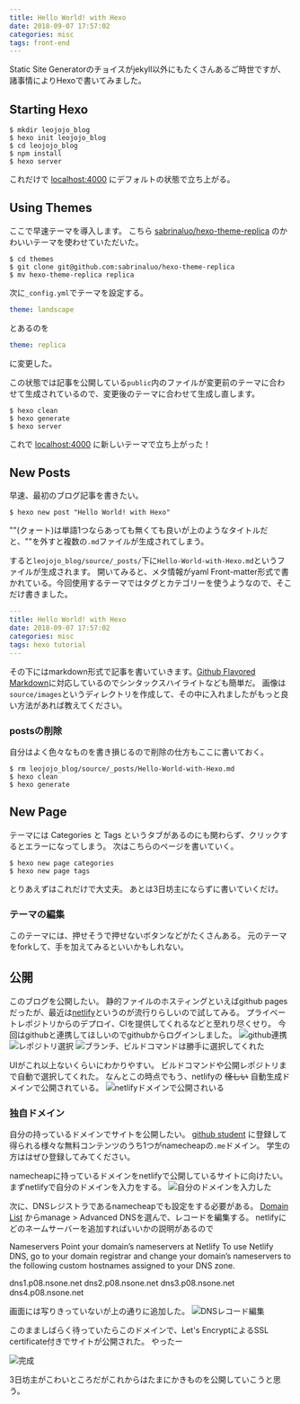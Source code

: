 ```yaml
---
title: Hello World! with Hexo
date: 2018-09-07 17:57:02
categories: misc
tags: front-end
---
```


Static Site Generatorのチョイスがjekyll以外にもたくさんあるご時世ですが、諸事情によりHexoで書いてみました。

## Starting Hexo
```shell-session
$ mkdir leojojo_blog
$ hexo init leojojo_blog
$ cd leojojo_blog
$ npm install
$ hexo server
```

これだけで [localhost:4000](localhost:4000) にデフォルトの状態で立ち上がる。

## Using Themes
ここで早速テーマを導入します。
こちら [sabrinaluo/hexo-theme-replica](https://github.com/sabrinaluo/hexo-theme-replica) のかわいいテーマを使わせていただいた。

```shell-session
$ cd themes
$ git clone git@github.com:sabrinaluo/hexo-theme-replica
$ mv hexo-theme-replica replica
```

次に`_config.yml`でテーマを設定する。
```yaml
theme: landscape
```
とあるのを
```yaml
theme: replica
```
に変更した。

この状態では記事を公開している`public`内のファイルが変更前のテーマに合わせて生成されているので、変更後のテーマに合わせて生成し直します。
```shell-session
$ hexo clean
$ hexo generate
$ hexo server
```

これで [localhost:4000](localhost:4000) に新しいテーマで立ち上がった！

## New Posts
早速、最初のブログ記事を書きたい。
```shell-session
$ hexo new post "Hello World! with Hexo"
```
""(クォート)は単語1つならあっても無くても良いが上のようなタイトルだと、""を外すと複数の`.md`ファイルが生成されてしまう。

すると`leojojo_blog/source/_posts/`下に`Hello-World-with-Hexo.md`というファイルが生成されます。
開いてみると、メタ情報がyaml Front-matter形式で書かれている。今回使用するテーマではタグとカテゴリーを使うようなので、そこだけ書きました。
```yaml
---
title: Hello World! with Hexo
date: 2018-09-07 17:57:02
categories: misc
tags: hexo tutorial
---
```

その下にはmarkdown形式で記事を書いていきます。[Github Flavored Markdown](https://qiita.com/qurage/items/a2f3f52c60d7c64b2e08)に対応しているのでシンタックスハイライトなども簡単だ。
画像は`source/images`というディレクトリを作成して、その中に入れましたがもっと良い方法があれば教えてください。

### postsの削除
自分はよく色々なものを書き損じるので削除の仕方もここに書いておく。
```shell-session
$ rm leojojo_blog/source/_posts/Hello-World-with-Hexo.md
$ hexo clean
$ hexo generate
```

## New Page
テーマには Categories と Tags というタブがあるのにも関わらず、クリックするとエラーになってしまう。
次はこちらのページを書いていく。
```shell-session
$ hexo new page categories
$ hexo new page tags
```

とりあえずはこれだけで大丈夫。
あとは3日坊主にならずに書いていくだけ。

### テーマの編集
このテーマには、押せそうで押せないボタンなどがたくさんある。
元のテーマをforkして、手を加えてみるといいかもしれない。

## 公開
このブログを公開したい。
静的ファイルのホスティングといえばgithub pagesだったが、最近は[netlify](https://app.netlify.com/)というのが流行りらしいので試してみる。
プライベートレポジトリからのデプロイ、CIを提供してくれるなどと至れり尽くせり。
今回はgithubと連携してほしいのでgithubからログインしました。
![github連携](/images/Hello-World-with-Hexo/1.png)
![レポジトリ選択](/images/Hello-World-with-Hexo/2.png)
![ブランチ、ビルドコマンドは勝手に選択してくれた](/images/Hello-World-with-Hexo/3.png)

UIがこれ以上ないくらいにわかりやすい。
ビルドコマンドや公開レポジトリまで自動で選択してくれた。
なんとこの時点でもう、netlifyの ~~怪しい~~ 自動生成ドメインで公開されている。
![netlifyドメインで公開されいる](/images/Hello-World-with-Hexo/4.png)

### 独自ドメイン
自分の持っているドメインでサイトを公開したい。
[github student](https://education.github.com/pack) に登録して得られる様々な無料コンテンツのうち1つがnamecheapの`.me`ドメイン。
学生の方ははぜひ登録してみてください。

namecheapに持っているドメインをnetlifyで公開しているサイトに向けたい。
まずnetlifyで自分のドメインを入力をする。
![自分のドメインを入力した](/images/Hello-World-with-Hexo/5.png)

次に、DNSレジストラであるnamecheapでも設定をする必要がある。
[Domain List](https://ap.www.namecheap.com/domains/list/) からmanage > Advanced DNSを選んで、レコードを編集する。
netlifyにどのネームサーバーを追加すればいいかの説明があるので
>>
Nameservers
Point your domain’s nameservers at Netlify
To use Netlify DNS, go to your domain registrar and change your domain’s nameservers to the following custom hostnames assigned to your DNS zone.
>>>
dns1.p08.nsone.net
dns2.p08.nsone.net
dns3.p08.nsone.net
dns4.p08.nsone.net

画面には写りきっていないが上の通りに追加した。
![DNSレコード編集](/images/Hello-World-with-Hexo/6.png)

このまましばらく待っていたらこのドメインで、Let's EncryptによるSSL certificate付きでサイトが公開された。
やったー

![完成](/images/Hello-World-with-Hexo/7.png)

3日坊主がこわいところだがこれからはたまにかきものを公開していこうと思う。
